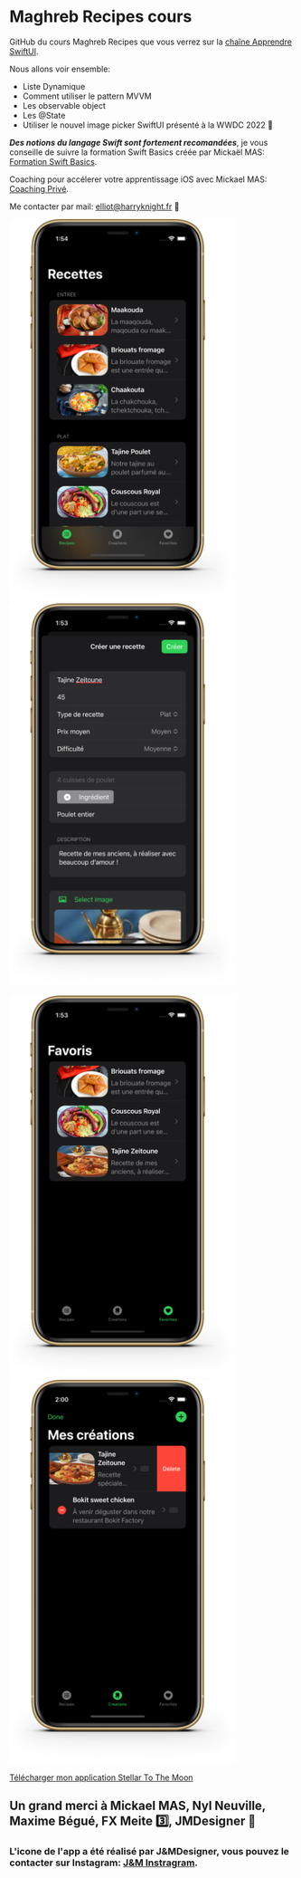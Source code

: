 # Maghreb Recipes cours

GitHub du cours Maghreb Recipes que vous verrez sur la [chaîne Apprendre SwiftUI](https://www.youtube.com/channel/UCDZEaR8JMy-Y5KYgPwjOgxQ/).

Nous allons voir ensemble:

- Liste Dynamique
- Comment utiliser le pattern MVVM
- Les observable object
- Les @State 
- Utiliser le nouvel image picker SwiftUI présenté à la WWDC 2022 🍎

***Des notions du langage Swift sont fortement recomandées***, je vous conseille de suivre la formation Swift Basics créée par Mickaël MAS: [Formation Swift Basics](https://www.apprendre-swiftui.fr/offre-swift-basics?sa=sa0025889476017fbbabc3366b1fa16ab30f469b99/).

Coaching pour accélerer votre apprentissage iOS avec Mickael MAS: [Coaching Privé](https://www.apprendre-swiftui.fr/coaching/).

Me contacter par mail: elliot@harryknight.fr 📩

<p float="left">
  <img src="https://github.com/Harry-KNIGHT/MaghrebRecipesCourse/blob/main/MainListiPhone.png" width="400" />
  <img src="https://github.com/Harry-KNIGHT/MaghrebRecipesCourse/blob/main/TopFormiPhone.png" width="400" /> 
</p>

<p floar="left">
  <img src="https://github.com/Harry-KNIGHT/MaghrebRecipesCourse/blob/main/FavorisIphone.png" width="400" />
  <img src="https://github.com/Harry-KNIGHT/MaghrebRecipesCourse/blob/main/MesCreationiPhone.png" width="400" />
</p>

[Télécharger mon application Stellar To The Moon](https://apps.apple.com/fr/app/stellar-to-the-moon/id1636548200?l=en)

## Un grand merci à Mickael MAS, Nyl Neuville, Maxime Bégué, FX Meite 3️⃣, JMDesigner 🚀

### L'icone de l'app a été réalisé par J&MDesigner, vous pouvez le contacter sur Instagram: [J&M Instragram](https://www.instagram.com/jmdesignerofficiel/?hl=fr/).
